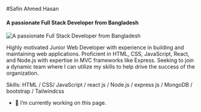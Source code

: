 #Safin Ahmed Hasan
#### A passionate Full Stack Developer from Bangladesh
![A passionate Full Stack Developer from Bangladesh](https://i.ibb.co/QfGmThx/Black-Modern-Business-Facebook-Cover.png)

Highly motivated Junior Web Developer with experience in building and maintaining web 
applications. Proficient in HTML, CSS, JavaScript, React, and Node.js with expertise in MVC 
frameworks like Express. Seeking to join a dynamic team where I can utilize my skills to help drive the 
success of the organization.

Skills: HTML / CSS/ JavaScript / react js / Node.js / express js / MongoDB / bootstrap / Tailwindcss   

- 🔭 I’m currently working on this page. 




